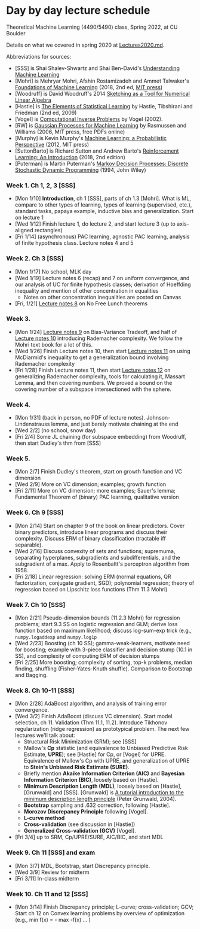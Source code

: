 # Day by day lecture schedule
Theoretical Machine Learning (4490/5490) class, Spring 2022, at CU Boulder

Details on what we covered in spring 2020 at [Lectures2020.md](Lectures2020.md).

Abbreviations for sources:
- [SSS] is Shai Shalev-Shwartz and Shai Ben-David's [Understanding Machine Learning](https://www.cs.huji.ac.il/~shais/UnderstandingMachineLearning/)
- [Mohri] is Mehryar Mohri, Afshin Rostamizadeh and Ammet Talwaker's [Foundations of Machine Learning](https://cs.nyu.edu/~mohri/mlbook/) (2018, 2nd ed, [MIT press](https://cs.nyu.edu/~mohri/mlbook/))
- [Woodruff] is David Woodruff's 2014 [Sketching as a Tool for Numerical Linear Algebra](http://dx.doi.org/10.1561/0400000060)
- [Hastie] is [The Elements of
Statistical Learning](https://web.stanford.edu/~hastie/ElemStatLearn/) by Hastie, Tibshirani and Friedman (2nd ed, 2009)
- [Vogel] is [Computational Inverse Problems](https://epubs.siam.org/doi/book/10.1137/1.9780898717570) by Vogel (2002).
- [RW] is [Gaussian Processes for Machine Learning](http://www.gaussianprocess.org/gpml/) by Rasmussen and Williams (2006, MIT press, free PDFs online)
- [Murphy] is Kevin Murphy's [Machine Learning: a Probabilistic Perspective](https://www.cs.ubc.ca/~murphyk/MLbook/) (2012, MIT press)
- [SuttonBarto] is Richard Sutton and Andrew Barto's [Reinforcement Learning: An Introduction](http://incompleteideas.net/book/the-book-2nd.html) (2018, 2nd edition)
- [Puterman] is Martin Puterman's [Markov Decision Processes: Discrete Stochastic Dynamic Programming](https://dl.acm.org/doi/book/10.5555/528623) (1994, John Wiley)



### Week 1.  Ch 1, 2, 3 [SSS]
- [Mon 1/10] **Introduction**, ch 1 [SSS], parts of ch 1.3 [Mohri]. What is ML, compare to other types of learning, types of learning (supervised, etc.), standard tasks, papaya example, inductive bias and generalization. Start on lecture 1
- [Wed 1/12] Finish lecture 1, do lecture 2, and start lecture 3 (up to axis-aligned rectangles)
- [Fri 1/14] (asynchronous) PAC learning, agnostic PAC learning, analysis of finite hypothesis class. Lecture notes 4 and 5

### Week 2. Ch 3 [SSS]
- [Mon 1/17] No school, MLK day
- [Wed 1/19] Lecture notes 6 (recap) and 7 on uniform convergence, and our analysis of UC for finite hypothesis classes; derivation of Hoeffding inequality and mention of other concentration in equalities
  - Notes on other concentration inequalities are posted on Canvas
- [Fri, 1/21] [Lecture notes 8](Notes/8_NoFreeLunches.pdf) on No Free Lunch theorems

### Week 3.
- [Mon 1/24] [Lecture notes 9](Notes/9_BiasVarianceTradeoff.pdf) on Bias-Variance Tradeoff, and half of [Lecture notes 10](Notes/10_Intro_RademacherComplexity.pdf) introducing Rademacher complexity. We follow the Mohri text book for a lot of this.
- [Wed 1/26] Finish Lecture notes 10, then start [Lecture notes 11](11_RademacherComplexity_GeneralizationBound.pdf) on using McDiarmid's inequality to get a generalization bound involving Rademacher complexity
- [Fri 1/28] Finish Lecture notes 11, then start [Lecture notes 12](12_RademacherComplexitySet_CoveringNumbers.pdf) on generalizing Rademacher complexity, tools for calculating it, Massart Lemma, and then covering numbers. We proved a bound on the covering number of a subspace intersectioned with the sphere.

### Week 4.
- [Mon 1/31] (back in person, no PDF of lecture notes). Johnson-Lindenstrauss lemma, and just barely motivate chaining at the end
- [Wed 2/2] (no school, snow day)
- [Fri 2/4] Some JL chaining (for subspace embedding) from Woodruff, then start Dudley's thm from [SSS]

### Week 5.
- [Mon 2/7] Finish Dudley's theorem, start on growth function and VC dimension
- [Wed 2/9] More on VC dimension; examples; growth function
- [Fri 2/11] More on VC dimension; more examples; Sauer's lemma; Fundamental Theorem of (binary) PAC learning, qualitative version

### Week 6. Ch 9 [SSS]
- [Mon 2/14] Start on chapter 9 of the book on linear predictors. Cover binary predictors, introduce linear programs and discuss their complexity. Discuss ERM of binary classification (tractable iff separable).
- [Wed 2/16] Discuss convexity of sets and functions; supremuma, separating hyperplanes, subgradients and subdifferentials, and the subgradient of a max. Apply to Rosenbaltt's perceptron algorithm from 1958.
- [Fri 2/18] Linear regression: solving ERM (normal equations, QR factorization, conjugate gradient, SGD); polynomial regression; theory of regression based on Lipschitz loss functions (Thm 11.3 Mohri) 

### Week 7. Ch 10 [SSS]
- [Mon 2/21] Pseudo-dimension bounds (11.2.3 Mohri) for regression problems; start 9.3 SS on logistic regression and GLM; derive loss function based on maximum likelihood; discuss log-sum-exp trick (e.g., `numpy.logaddexp` and `numpy.log1p`
- [Wed 2/23] Boosting (ch 10 SS); gamma-weak-learners, motivate need for boosting; example with 3-piece classifier and decision stump (10.1 in SS), and complexity of computing ERM of decision stumps
- [Fri 2/25] More boosting; complexity of sorting, top-k problems, median finding, shuffling (Fisher-Yates-Knuth shuffle). Comparison to Bootstrap and Bagging.

### Week 8. Ch 10-11 [SSS]
- [Mon 2/28] AdaBoost algorithm, and analysis of training error convergence.
- [Wed 3/2] Finish AdaBoost (discuss VC dimension). Start model selection, ch 11. Validation (Thm 11.1, 11.2). Introduce Tikhonov regularization (ridge regression) as prototypical problem. The next few lectures we'll talk about:
  - Structural Risk Minimization (SRM); see [SSS]
  - Mallow's **Cp** statistic (and equivalence to Unbiased Predictive Risk Estimate, **UPRE**); see [Hastie] for Cp, or [Vogel] for UPRE.  Equivalence of Mallow's Cp with UPRE, and generalization of UPRE to **Stein's Unbiased Risk Estimate (SURE)**. 
  - Briefly mention **Akaike Information Criterion (AIC)** and **Bayesian Information Criterion (BIC)**, loosely based on [Hastie].
  - **Minimum Description Length (MDL)**, loosely based on [Hastie], [Grunwald] and [SSS]. [Grunwald] is [A tutorial introduction to the minimum description length principle](https://arxiv.org/abs/math/0406077) (Peter Grunwald, 2004). 
  - **Bootstrap** sampling and .632 correction, following [Hastie]. 
  - **Morozov Discrepancy Principle** following [Vogel].
  - **L-curve method**
  - **Cross-validation** (see discussion in [Hastie])
  - **Generalized Cross-validation (GCV)** [Vogel].
- [Fri 3/4] up to SRM, Cp/UPRE/SURE, AIC/BIC, and start MDL

### Week 9. Ch 11 [SSS] and exam
- [Mon 3/7] MDL, Bootstrap, start Discrepancy principle.
- [Wed 3/9] Review for midterm
- [Fri 3/11] In-class midterm

### Week 10. Ch 11 and 12 [SSS]
- [Mon 3/14] Finish Discrepancy principle; L-curve; cross-validation; GCV; Start ch 12 on Convex learning problems by overview of optimization (e.g., min f(x) = - max -f(x) ... )
